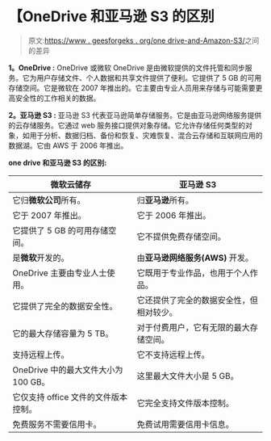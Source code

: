 # 【OneDrive 和亚马逊 S3 的区别

> 原文:[https://www . geesforgeks . org/one drive-and-Amazon-S3/](https://www.geeksforgeeks.org/difference-between-onedrive-and-amazon-s3/)之间的差异

**1。OneDrive :**
OneDrive 或微软 OneDrive 是由微软提供的文件托管和同步服务。它为用户存储文件、个人数据和共享文件提供了便利。它提供了 5 GB 的可用存储空间。它是微软在 2007 年推出的。它主要由专业人员用来存储与可能需要更高安全性的工作相关的数据。

**2。亚马逊 S3 :**
亚马逊 S3 代表亚马逊简单存储服务。它是由亚马逊网络服务提供的云存储服务。它通过 web 服务接口提供对象存储。它允许存储任何类型的对象，如用于分析、数据归档、备份和恢复、灾难恢复、混合云存储和互联网应用的数据湖。它由 AWS 于 2006 年推出。

**one drive 和亚马逊 S3 的区别:**

<center>

| 微软云储存 | 亚马逊 S3 |
| --- | --- |
| 它归**微软公司**所有。 | 归**亚马逊**所有。 |
| 它于 2007 年推出。 | 它于 2006 年推出。 |
| 它提供了 5 GB 的可用存储空间。 | 它不提供免费存储空间。 |
| 是**微软**开发的。 | 由**亚马逊网络服务(AWS)** 开发。 |
| OneDrive 主要由专业人士使用。 | 它既用于专业作品，也用于个人作品。 |
| 它提供了完全的数据安全性。 | 它还提供了完全的数据安全性，但相对较少。 |
| 它的最大存储容量为 5 TB。 | 对于付费用户，它有无限的最大存储空间。 |
| 支持远程上传。 | 它不支持远程上传。 |
| OneDrive 中的最大文件大小为 100 GB。 | 这里最大文件大小是 5 GB。 |
| 它仅支持 office 文件的文件版本控制。 | 它完全支持文件版本控制。 |
| 免费服务不需要信用卡。 | 免费试用需要信用卡信息。 |

</center>